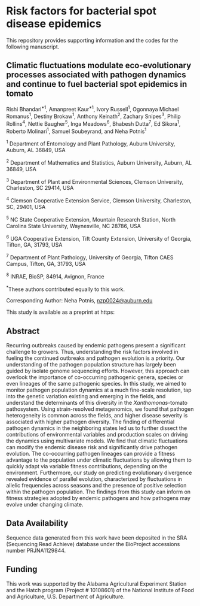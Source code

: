 # Risk factors for bacterial spot disease epidemics

This repository provides supporting information and the codes for the following manuscript.

## Climatic fluctuations modulate eco-evolutionary processes associated with pathogen dynamics and continue to fuel bacterial spot epidemics in tomato

Rishi Bhandari<sup>*1</sup>, Amanpreet Kaur<sup>*1</sup>, Ivory Russell<sup>1</sup>, Ogonnaya Michael Romanus<sup>1</sup>, Destiny Brokaw<sup>1</sup>, Anthony Keinath<sup>2</sup>, Zachary Snipes<sup>3</sup>, Philip Rollins<sup>4</sup>, Nettie Baugher<sup>5</sup>, Inga Meadows<sup>6</sup>, Bhabesh Dutta<sup>7</sup>, Ed Sikora<sup>1</sup>, Roberto Molinari<sup>1</sup>, Samuel Soubeyrand<sup></sup>, and Neha Potnis<sup>1</sup>


<sup>1</sup> Department of Entomology and Plant Pathology, Auburn University, Auburn, AL 36849, USA

<sup>2</sup>  Department of Mathematics and Statistics, Auburn University, Auburn, AL 36849, USA

<sup>3</sup> Department of Plant and Environmental Sciences, Clemson University, Charleston, SC 29414, USA

<sup>4</sup> Clemson Cooperative Extension Service, Clemson University, Charleston, SC, 29401, USA

<sup>5</sup> NC State Cooperative Extension, Mountain Research Station, North Carolina State University, Waynesville, NC 28786, USA

<sup>6</sup> UGA Cooperative Extension, Tift County Extension, University of Georgia, Tifton, GA, 31793, USA

<sup>7</sup> Department of Plant Pathology, University of Georgia, Tifton CAES Campus, Tifton, GA, 31793, USA

<sup>8</sup>  INRAE, BioSP, 84914, Avignon, France



<sup>*</sup>These authors contributed equally to this work. 

Corresponding Author: Neha Potnis, nzp0024@auburn.edu


This study is available as a preprint at https: 


## Abstract

Recurring outbreaks caused by endemic pathogens present a significant challenge to growers. Thus, understanding the risk factors involved in fueling the continued outbreaks and pathogen evolution is a priority. Our understanding of the pathogen population structure has largely been guided by isolate genome sequencing efforts. However, this approach can overlook the importance of co-occurring pathogenic genera, species or even lineages of the same pathogenic species. In this study, we aimed to monitor pathogen population dynamics at a much fine-scale resolution, tap into the genetic variation existing and emerging in the fields, and understand the determinants of this diversity in the *Xanthomonas*-tomato pathosystem. Using strain-resolved metagenomics, we found that pathogen heterogeneity is common across the fields, and higher disease severity is associated with higher pathogen diversity. The finding of differential pathogen dynamics in the neighboring states led us to further dissect the contributions of environmental variables and production scales on driving the dynamics using multivariate models. We find that climatic fluctuations can modify the endemic disease risk and significantly drive pathogen evolution. The co-occurring pathogen lineages can provide a fitness advantage to the population under climatic fluctuations by allowing them to quickly adapt via variable fitness contributions, depending on the environment. Furthermore, our study on predicting evolutionary divergence revealed evidence of parallel evolution, characterized by fluctuations in allelic frequencies across seasons and the presence of positive selection within the pathogen population. The findings from this study can inform on fitness strategies adopted by endemic pathogens and how pathogens may evolve under changing climate. 


## Data Availability

Sequence data generated from this work have been deposited in the SRA (Sequencing Read Achieve) database under the BioProject accessions number PRJNA1129844. 

## Funding

This work was supported by the Alabama Agricultural Experiment Station and the Hatch program (Project # 10108601) of the National Institute of Food and Agriculture, U.S. Department of Agriculture. 
